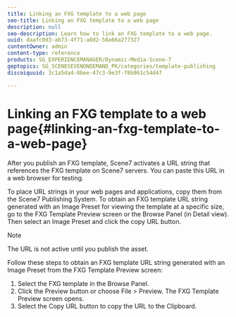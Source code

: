 ```yaml
---
title: Linking an FXG template to a web page
seo-title: Linking an FXG template to a web page
description: null
seo-description: Learn how to link an FXG template to a web page.
uuid: daafc0d3-ab73-4f71-a0d2-58a66a277327
contentOwner: admin
content-type: reference
products: SG_EXPERIENCEMANAGER/Dynamic-Media-Scene-7
geptopics: SG_SCENESEVENONDEMAND_PK/categories/template-publishing
discoiquuid: 3c1a5da4-0bee-47c3-9e3f-f8b961c54d47

---
```


# Linking an FXG template to a web page{#linking-an-fxg-template-to-a-web-page}

After you publish an FXG template, Scene7 activates a URL string that references the FXG template on Scene7 servers. You can paste this URL in a web browser for testing.

To place URL strings in your web pages and applications, copy them from the Scene7 Publishing System. To obtain an FXG template URL string generated with an Image Preset for viewing the template at a specific size, go to the FXG Template Preview screen or the Browse Panel (in Detail view). Then select an Image Preset and click the copy URL button.

>[!NOTE]
>
>The URL is not active until you publish the asset.

Follow these steps to obtain an FXG template URL string generated with an Image Preset from the FXG Template Preview screen:

1. Select the FXG template in the Browse Panel.
1. Click the Preview button or choose File &gt; Preview. The FXG Template Preview screen opens.
1. Select the Copy URL button to copy the URL to the Clipboard.

